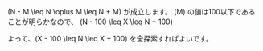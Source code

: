 \(N - M \leq N \oplus M \leq N + M\) が成立します。
\(M\) の値は100以下であることが明らかなので、
\(N - 100 \leq X \leq N + 100\)

よって、\(X - 100 \leq N \leq X + 100\) を全探索すればよいです。
